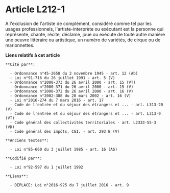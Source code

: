 # Article L212-1

A l'exclusion de l'artiste de complément, considéré comme tel par les usages professionnels, l'artiste-interprète ou
exécutant est la personne qui représente, chante, récite, déclame, joue ou exécute de toute autre manière une oeuvre
littéraire ou artistique, un numéro de variétés, de cirque ou de marionnettes.

**Liens relatifs à cet article**

	**Cité par**:

	  - Ordonnance n°45-2658 du 2 novembre 1945 - art. 12 (Ab)
	  - Loi n°91-716 du 26 juillet 1991 - art. 5 (V)
	  - Ordonnance n°2000-373 du 26 avril 2000 - art. 15 (VT)
	  - Ordonnance n°2000-371 du 26 avril 2000 - art. 15 (V)
	  - Ordonnance n°2000-372 du 26 avril 2000 - art. 16 (V)
	  - Ordonnance n°2002-388 du 20 mars 2002 - art. 16 (V)
	  - Loi n°2016-274 du 7 mars 2016 - art. 17
	  - Code de l'entrée et du séjour des étrangers et ... - art. L313-20 (V)
	  - Code de l'entrée et du séjour des étrangers et ... - art. L313-9 (VT)
	  - Code général des collectivités territoriales - art. L2333-55-3 (VD)
	  - Code général des impôts, CGI. - art. 293 B (V)

	**Anciens textes**:

	  - Loi n°85-660 du 3 juillet 1985 - art. 16 (Ab)

	**Codifié par**:

	  - Loi n°92-597 du 1 juillet 1992

	**Liens**:

	  - DEPLACE: Loi n°2016-925 du 7 juillet 2016 - art. 9
